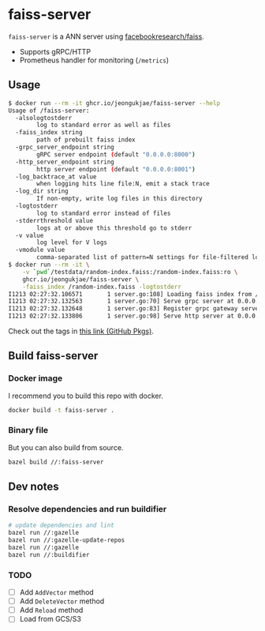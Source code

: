 # faiss-server

`faiss-server` is a ANN server using [facebookresearch/faiss](https://github.com/facebookresearch/faiss).

* Supports gRPC/HTTP
* Prometheus handler for monitoring (`/metrics`)

## Usage

```bash
$ docker run --rm -it ghcr.io/jeongukjae/faiss-server --help
Usage of /faiss-server:
  -alsologtostderr
        log to standard error as well as files
  -faiss_index string
        path of prebuilt faiss index
  -grpc_server_endpoint string
        gRPC server endpoint (default "0.0.0.0:8000")
  -http_server_endpoint string
        http server endpoint (default "0.0.0.0:8001")
  -log_backtrace_at value
        when logging hits line file:N, emit a stack trace
  -log_dir string
        If non-empty, write log files in this directory
  -logtostderr
        log to standard error instead of files
  -stderrthreshold value
        logs at or above this threshold go to stderr
  -v value
        log level for V logs
  -vmodule value
        comma-separated list of pattern=N settings for file-filtered logging
$ docker run --rm -it \
    -v `pwd`/testdata/random-index.faiss:/random-index.faiss:ro \
    ghcr.io/jeongukjae/faiss-server \
    -faiss_index /random-index.faiss -logtostderr
I1213 02:27:32.106571       1 server.go:108] Loading faiss index from /random-index.faiss
I1213 02:27:32.132563       1 server.go:70] Serve grpc server at 0.0.0.0:8000
I1213 02:27:32.132648       1 server.go:83] Register grpc gateway server at 0.0.0.0:8000
I1213 02:27:32.133806       1 server.go:98] Serve http server at 0.0.0.0:8001
```

Check out the tags in [this link (GitHub Pkgs)](https://github.com/jeongukjae/faiss-server/pkgs/container/faiss-server).

## Build faiss-server

### Docker image

I recommend you to build this repo with docker.

```bash
docker build -t faiss-server .
```

### Binary file

But you can also build from source.

```bash
bazel build //:faiss-server
```

## Dev notes

### Resolve dependencies and run buildifier

```bash
# update dependencies and lint
bazel run //:gazelle
bazel run //:gazelle-update-repos
bazel run //:gazelle
bazel run //:buildifier
```

### TODO

- [ ] Add `AddVector` method
- [ ] Add `DeleteVector` method
- [ ] Add `Reload` method
- [ ] Load from GCS/S3
